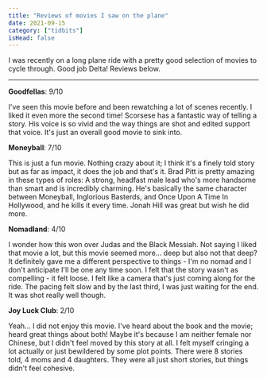 ```yaml
---
title: "Reviews of movies I saw on the plane"
date: 2021-09-15
category: ["tidbits"]
isHead: false
---
```


I was recently on a long plane ride with a pretty good selection of movies to cycle through. Good job Delta! Reviews below.

--- 

**Goodfellas**: 9/10

I've seen this movie before and been rewatching a lot of scenes recently. I liked it even more the second time! Scorsese has a fantastic way of telling a story. His voice is so vivid and the way things are shot and edited support that voice. It's just an overall good movie to sink into.

**Moneyball**: 7/10

This is just a fun movie. Nothing crazy about it; I think it's a finely told story but as far as impact, it does the job and that's it. Brad Pitt is pretty amazing in these types of roles: A strong, headfast male lead who's more handsome than smart and is incredibly charming. He's basically the same character between Moneyball, Inglorious Basterds, and Once Upon A Time In Hollywood, and he kills it every time. Jonah Hill was great but wish he did more.

**Nomadland**: 4/10

I wonder how this won over Judas and the Black Messiah. Not saying I liked that movie a lot, but this movie seemed more... deep but also not that deep? It definitely gave me a different perspective to things - I'm no nomad and I don't anticipate I'll be one any time soon. I felt that the story wasn't as compelling - it felt loose. I felt like a camera that's just coming along for the ride. The pacing felt slow and by the last third, I was just waiting for the end. It was shot really well though. 

**Joy Luck Club**: 2/10

Yeah... I did not enjoy this movie. I've heard about the book and the movie; heard great things about both! Maybe it's because I am neither female nor Chinese, but I didn't feel moved by this story at all. I felt myself cringing a lot actually or just bewildered by some plot points. There were 8 stories told, 4 moms and 4 daughters. They were all just short stories, but things didn't feel cohesive.

